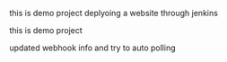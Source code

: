 this is demo project deplyoing a website through jenkins 

this is demo project

updated webhook info and try to auto polling 
